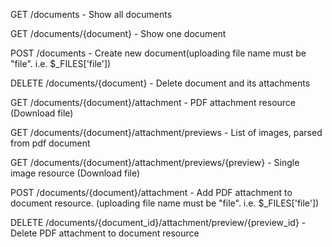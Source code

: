 GET     /documents - Show all documents

GET     /documents/{document} - Show one document

POST    /documents - Create new document(uploading file name must be "file". i.e. $_FILES['file'])

DELETE  /documents/{document} - Delete document and its attachments

GET     /documents/{document}/attachment - PDF attachment resource (Download file)

GET     /documents/{document}/attachment/previews - List of images, parsed from pdf document

GET     /documents/{document}/attachment/previews/{preview} - Single image resource (Download file)

POST    /documents/{document}/attachment - Add PDF attachment to document resource. (uploading file name must be "file". i.e. $_FILES['file'])

DELETE  /documents/{document_id}/attachment/preview/{preview_id} - Delete PDF attachment to document resource